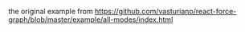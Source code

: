 the original example from https://github.com/vasturiano/react-force-graph/blob/master/example/all-modes/index.html
